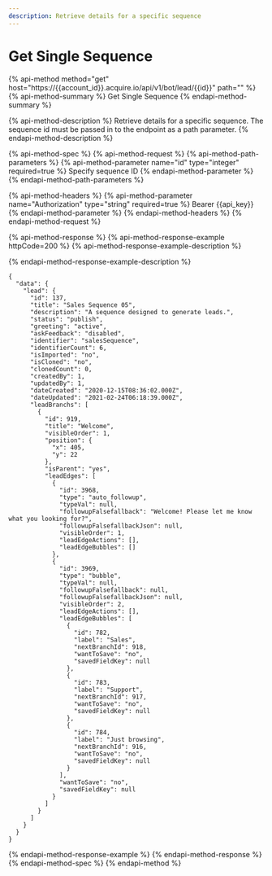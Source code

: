 ```yaml
---
description: Retrieve details for a specific sequence
---
```


# Get Single Sequence

{% api-method method="get" host="https://{{account\_id}}.acquire.io/api/v1/bot/lead/{{id}}" path="" %}
{% api-method-summary %}
Get Single Sequence
{% endapi-method-summary %}

{% api-method-description %}
Retrieve details for a specific sequence. The sequence id must be passed in to the endpoint as a path parameter.
{% endapi-method-description %}

{% api-method-spec %}
{% api-method-request %}
{% api-method-path-parameters %}
{% api-method-parameter name="id" type="integer" required=true %}
Specify sequence ID
{% endapi-method-parameter %}
{% endapi-method-path-parameters %}

{% api-method-headers %}
{% api-method-parameter name="Authorization" type="string" required=true %}
Bearer {{api\_key}}
{% endapi-method-parameter %}
{% endapi-method-headers %}
{% endapi-method-request %}

{% api-method-response %}
{% api-method-response-example httpCode=200 %}
{% api-method-response-example-description %}

{% endapi-method-response-example-description %}

```
{
  "data": {
    "lead": {
      "id": 137,
      "title": "Sales Sequence 05",
      "description": "A sequence designed to generate leads.",
      "status": "publish",
      "greeting": "active",
      "askFeedback": "disabled",
      "identifier": "salesSequence",
      "identifierCount": 6,
      "isImported": "no",
      "isCloned": "no",
      "clonedCount": 0,
      "createdBy": 1,
      "updatedBy": 1,
      "dateCreated": "2020-12-15T08:36:02.000Z",
      "dateUpdated": "2021-02-24T06:18:39.000Z",
      "leadBranchs": [
        {
          "id": 919,
          "title": "Welcome",
          "visibleOrder": 1,
          "position": {
            "x": 405,
            "y": 22
          },
          "isParent": "yes",
          "leadEdges": [
            {
              "id": 3968,
              "type": "auto_followup",
              "typeVal": null,
              "followupFalsefallback": "Welcome! Please let me know what you looking for?",
              "followupFalsefallbackJson": null,
              "visibleOrder": 1,
              "leadEdgeActions": [],
              "leadEdgeBubbles": []
            },
            {
              "id": 3969,
              "type": "bubble",
              "typeVal": null,
              "followupFalsefallback": null,
              "followupFalsefallbackJson": null,
              "visibleOrder": 2,
              "leadEdgeActions": [],
              "leadEdgeBubbles": [
                {
                  "id": 782,
                  "label": "Sales",
                  "nextBranchId": 918,
                  "wantToSave": "no",
                  "savedFieldKey": null
                },
                {
                  "id": 783,
                  "label": "Support",
                  "nextBranchId": 917,
                  "wantToSave": "no",
                  "savedFieldKey": null
                },
                {
                  "id": 784,
                  "label": "Just browsing",
                  "nextBranchId": 916,
                  "wantToSave": "no",
                  "savedFieldKey": null
                }
              ],
              "wantToSave": "no",
              "savedFieldKey": null
            }
          ]
        }
      ]
    }
  }
}

```
{% endapi-method-response-example %}
{% endapi-method-response %}
{% endapi-method-spec %}
{% endapi-method %}



